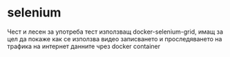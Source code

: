 # selenium

Чест и лесен за употреба тест използващ docker-selenium-grid, имащ за цел да покаже как се използва видео записването и проследяването на трафика на интернет данните чрез docker container
